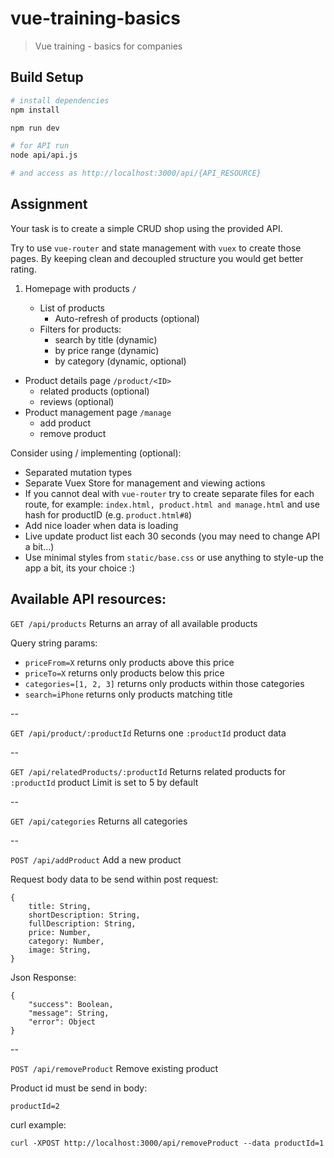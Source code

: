 # vue-training-basics

> Vue training - basics for companies

## Build Setup

``` bash
# install dependencies
npm install

npm run dev

# for API run
node api/api.js

# and access as http://localhost:3000/api/{API_RESOURCE}
```

## Assignment

Your task is to create a simple CRUD shop using the provided API.

Try to use `vue-router` and state management with `vuex` to create those pages.
By keeping clean and decoupled structure you would get better rating.

1. Homepage with products `/`

    - List of products
        - Auto-refresh of products (optional)
    - Filters for products:
        - search by title (dynamic)
        - by price range (dynamic)
        - by category (dynamic, optional)
- Product details page `/product/<ID>`
    - related products (optional)
    - reviews (optional)
- Product management page `/manage`
    - add product
    - remove product


Consider using / implementing (optional):

- Separated mutation types
- Separate Vuex Store for management and viewing actions
- If you cannot deal with `vue-router` try to create separate files for each route, for example: `index.html, product.html and manage.html` and use hash for productID (e.g. `product.html#8`)
- Add nice loader when data is loading
- Live update product list each 30 seconds (you may need to change API a bit...)
- Use minimal styles from `static/base.css` or use anything to style-up the app a bit, its your choice :)

## Available API resources:


`GET /api/products` Returns an array of all available products

Query string params:
- `priceFrom=X` returns only products above this price
- `priceTo=X` returns only products below this price
- `categories=[1, 2, 3]` returns only products within those categories
- `search=iPhone` returns only products matching title

--

`GET /api/product/:productId` Returns one `:productId` product data

--

`GET /api/relatedProducts/:productId` Returns related products for `:productId` product
Limit is set to 5 by default

--

`GET /api/categories` Returns all categories

--

`POST /api/addProduct` Add a new product

Request body data to be send within post request:

```
{
    title: String,
    shortDescription: String,
    fullDescription: String,
    price: Number,
    category: Number,
    image: String,
}
```

Json Response:

```
{
    "success": Boolean,
    "message": String,
    "error": Object
}
```

--

`POST /api/removeProduct` Remove existing product

Product id must be send in body:

```
productId=2
```

curl example:

```
curl -XPOST http://localhost:3000/api/removeProduct --data productId=1
```
